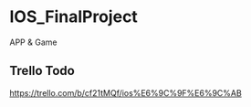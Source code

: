 # IOS_FinalProject
APP &amp; Game


## Trello Todo
https://trello.com/b/cf21tMQf/ios%E6%9C%9F%E6%9C%AB
